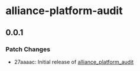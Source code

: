 # alliance-platform-audit

## 0.0.1

### Patch Changes

- 27aaaac: Initial release of [alliance_platform_audit](https://alliance-platform.readthedocs.io/projects/audit)
